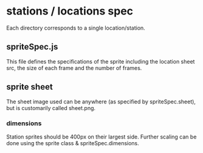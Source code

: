 # stations / locations spec
Each directory corresponds to a single location/station.

## spriteSpec.js
This file defines the specifications of the sprite including the location sheet src, the size of each frame and the number of frames.

## sprite sheet
The sheet image used can be anywhere (as specified by spriteSpec.sheet), but is customarily called sheet.png.

### dimensions
Station sprites should be 400px on their largest side. Further scaling can be done using the sprite class & spriteSpec.dimensions.